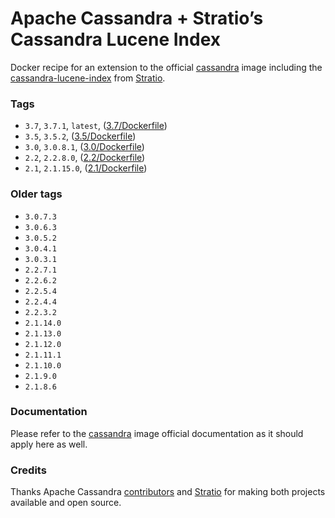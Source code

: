 Apache Cassandra + Stratio’s Cassandra Lucene Index
===================================================

Docker recipe for an extension to the official [cassandra](https://hub.docker.com/_/cassandra/) image including the [cassandra-lucene-index](https://github.com/Stratio/cassandra-lucene-index) from [Stratio](http://www.stratio.com).

### Tags

-	`3.7`, `3.7.1`, `latest`, ([3.7/Dockerfile](https://github.com/SharkCell/cassandra-stratio-lucene/blob/v3.7.x/Dockerfile)\)
-	`3.5`, `3.5.2`, ([3.5/Dockerfile](https://github.com/SharkCell/cassandra-stratio-lucene/blob/v3.5.x/Dockerfile)\)
-	`3.0`, `3.0.8.1`, ([3.0/Dockerfile](https://github.com/SharkCell/cassandra-stratio-lucene/blob/v3.0.x/Dockerfile)\)
-	`2.2`, `2.2.8.0`, ([2.2/Dockerfile](https://github.com/SharkCell/cassandra-stratio-lucene/blob/v2.2.x/Dockerfile)\)
-	`2.1`, `2.1.15.0`, ([2.1/Dockerfile](https://github.com/SharkCell/cassandra-stratio-lucene/blob/v2.1.x/Dockerfile)\)

### Older tags

-	`3.0.7.3`
-	`3.0.6.3`
-	`3.0.5.2`
-	`3.0.4.1`
-	`3.0.3.1`
-	`2.2.7.1`
-	`2.2.6.2`
-	`2.2.5.4`
-	`2.2.4.4`
-	`2.2.3.2`
-	`2.1.14.0`
-	`2.1.13.0`
-	`2.1.12.0`
-	`2.1.11.1`
-	`2.1.10.0`
-	`2.1.9.0`
-	`2.1.8.6`

### Documentation

Please refer to the [cassandra](https://hub.docker.com/_/cassandra/) image official documentation as it should apply here as well.

### Credits

Thanks Apache Cassandra [contributors](https://github.com/apache/cassandra/graphs/contributors) and [Stratio](http://www.stratio.com) for making both projects available and open source.
